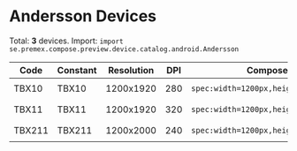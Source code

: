 # Andersson Devices

Total: **3** devices. Import: `import se.premex.compose.preview.device.catalog.android.Andersson`

| Code | Constant | Resolution | DPI | Compose Spec | Preview Usage |
|------|----------|------------|-----|-------------|---------------|
| TBX10 | TBX10 | 1200x1920 | 280 | `spec:width=1200px,height=1920px,dpi=280` | `@Preview(device = Andersson.TBX10)` |
| TBX11 | TBX11 | 1200x1920 | 320 | `spec:width=1200px,height=1920px,dpi=320` | `@Preview(device = Andersson.TBX11)` |
| TBX211 | TBX211 | 1200x2000 | 240 | `spec:width=1200px,height=2000px,dpi=240` | `@Preview(device = Andersson.TBX211)` |

<!-- Generated automatically. Do not edit manually. -->
